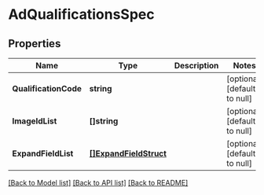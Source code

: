 # AdQualificationsSpec

## Properties
Name | Type | Description | Notes
------------ | ------------- | ------------- | -------------
**QualificationCode** | **string** |  | [optional] [default to null]
**ImageIdList** | **[]string** |  | [optional] [default to null]
**ExpandFieldList** | [**[]ExpandFieldStruct**](expand_field_struct.md) |  | [optional] [default to null]

[[Back to Model list]](../README.md#documentation-for-models) [[Back to API list]](../README.md#documentation-for-api-endpoints) [[Back to README]](../README.md)


